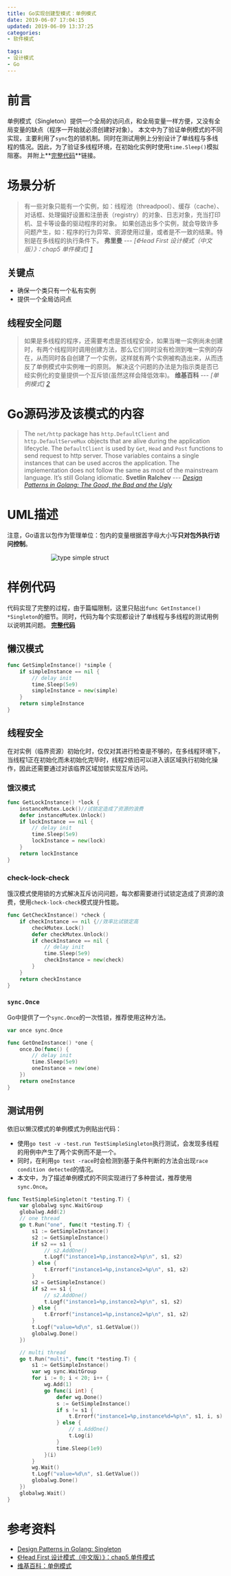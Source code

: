 ```yaml
---
title: Go实现创建型模式：单例模式
date: 2019-06-07 17:04:15
updated: 2019-06-09 13:37:25
categories:
- 软件模式

tags:
- 设计模式
- Go
---
```

# 前言
单例模式（Singleton）提供一个全局的访问点，和全局变量一样方便，又没有全局变量的缺点（程序一开始就必须创建好对象）。
本文中为了验证单例模式的不同实现，主要利用了`sync`包的锁机制。同时在测试用例上分别设计了单线程与多线程的情况。因此，为了验证多线程环境，在初始化实例时使用`time.Sleep()`模拟阻塞。
并附上**[完整代码](https://github.com/zhongqin0820/coding-playground/tree/master/go/pattern/creational/singleton)**链接。

<!-- more -->
# 场景分析
> 有一些对象只能有一个实例，如：线程池（threadpool）、缓存（cache）、对话框、处理偏好设置和注册表（registry）的对象、日志对象，充当打印机、显卡等设备的驱动程序的对象。
> 如果创造出多个实例，就会导致许多问题产生，如：程序的行为异常、资源使用过量，或者是不一致的结果。特别是在多线程的执行条件下。
> **弗里曼** --- *<cite>[《Head First 设计模式（中文版）》：chap5 单件模式] [1]</cite>*

## 关键点
- 确保一个类只有一个私有实例
- 提供一个全局访问点

## 线程安全问题
> 如果是多线程的程序，还需要考虑是否线程安全，如果当唯一实例尚未创建时，有两个线程同时调用创建方法，那么它们同时没有检测到唯一实例的存在，从而同时各自创建了一个实例，这样就有两个实例被构造出来，从而违反了单例模式中实例唯一的原则。 解决这个问题的办法是为指示类是否已经实例化的变量提供一个互斥锁(虽然这样会降低效率)。
> **维基百科** --- <cite>[单例模式] [2]</cite>

# Go源码涉及该模式的内容
> The `net/http` package has `http.DefaultClient` and `http.DefaultServeMux` objects that are alive during the application lifecycle. The `DefaultClient` is used by `Get`, `Head` and `Post` functions to send request to http server.
> Those variables contains a single instances that can be used accros the application. The implementation does not follow the same as most of the mainstream language. It’s still Golang idiomatic.
> **Svetlin Ralchev** --- <cite>[Design Patterns in Golang: The Good, the Bad and the Ugly](http://blog.ralch.com/tutorial/design-patterns/golang-design-patterns/)</cite>

# UML描述
注意，Go语言以包作为管理单位：包内的变量根据首字母大小写**只对包外执行访问控制**。

<div style="width: 300px; margin: auto">

![type simple struct](https://raw.githubusercontent.com/zhongqin0820/zhongqin0820.github.io/source-articles/source/images/develop/pattern/creational_singleton.jpg)
</div>

# 样例代码
代码实现了完整的过程，由于篇幅限制，这里只贴出`func GetInstance() *Singleton`的细节。同时，代码为每个实现都设计了单线程与多线程的测试用例以说明其问题。
**[完整代码](https://github.com/zhongqin0820/coding-playground/tree/master/go/pattern/creational/singleton)**

## 懒汉模式
```go
func GetSimpleInstance() *simple {
    if simpleInstance == nil {
        // delay init
        time.Sleep(5e9)
        simpleInstance = new(simple)
    }
    return simpleInstance
}
```

## 线程安全
在对实例（临界资源）初始化时，仅仅对其进行检查是不够的，在多线程环境下，当线程1正在初始化而未初始化完毕时，线程2依旧可以进入该区域执行初始化操作，因此还需要通过对该临界区域加锁实现互斥访问。

### 饿汉模式
```go
func GetLockInstance() *lock {
    instanceMutex.Lock()//试锁定造成了资源的浪费
    defer instanceMutex.Unlock()
    if lockInstance == nil {
        // delay init
        time.Sleep(5e9)
        lockInstance = new(lock)
    }
    return lockInstance
}
```

### check-lock-check
饿汉模式使用锁的方式解决互斥访问问题，每次都需要进行试锁定造成了资源的浪费，使用`check-lock-check`模式提升性能。
```go
func GetCheckInstance() *check {
    if checkInstance == nil {//效率比试锁定高
        checkMutex.Lock()
        defer checkMutex.Unlock()
        if checkInstance == nil {
            // delay init
            time.Sleep(5e9)
            checkInstance = new(check)
        }
    }
    return checkInstance
}
```

### `sync.Once`
Go中提供了一个`sync.Once`的一次性锁，推荐使用这种方法。
```go
var once sync.Once

func GetOneInstance() *one {
    once.Do(func() {
        // delay init
        time.Sleep(5e9)
        oneInstance = new(one)
    })
    return oneInstance
}
```

## 测试用例
依旧以懒汉模式的单例模式为例贴出代码：
- 使用`go test -v -test.run TestSimpleSingleton`执行测试，会发现多线程的用例中产生了两个实例而不是一个。
- 同时，在利用`go test -race`时会检测到基于条件判断的方法会出现`race condition detected`的情况。
- 本文中，为了描述单例模式的不同实现进行了多种尝试，推荐使用`sync.Once`。

```go
func TestSimpleSingleton(t *testing.T) {
    var globalwg sync.WaitGroup
    globalwg.Add(2)
    // one thread
    go t.Run("one", func(t *testing.T) {
        s1 := GetSimpleInstance()
        s2 := GetSimpleInstance()
        if s2 == s1 {
            // s2.AddOne()
            t.Logf("instance1=%p,instance2=%p\n", s1, s2)
        } else {
            t.Errorf("instance1=%p,instance2=%p\n", s1, s2)
        }
        s2 = GetSimpleInstance()
        if s2 == s1 {
            // s2.AddOne()
            t.Logf("instance1=%p,instance2=%p\n", s1, s2)
        } else {
            t.Errorf("instance1=%p,instance2=%p\n", s1, s2)
        }
        t.Logf("value=%d\n", s1.GetValue())
        globalwg.Done()
    })

    // multi thread
    go t.Run("multi", func(t *testing.T) {
        s1 := GetSimpleInstance()
        var wg sync.WaitGroup
        for i := 0; i < 20; i++ {
            wg.Add(1)
            go func(i int) {
                defer wg.Done()
                s := GetSimpleInstance()
                if s != s1 {
                    t.Errorf("instance1=%p,instance%d=%p\n", s1, i, s)
                } else {
                    // s.AddOne()
                    t.Log(i)
                }
                time.Sleep(1e9)
            }(i)
        }
        wg.Wait()
        t.Logf("value=%d\n", s1.GetValue())
        globalwg.Done()
    })
    globalwg.Wait()
}
```

# 参考资料
[1]: https://bookset.me/5123.html "《Head First 设计模式（中文版）》：chap5 单件模式"
[2]: https://zh.wikipedia.org/wiki/单例模式 "维基百科：单例模式"
- [Design Patterns in Golang: Singleton](http://blog.ralch.com/articles/design-patterns/golang-singleton/)
- [《Head First 设计模式（中文版）》：chap5 单件模式](https://bookset.me/5123.html)
- [维基百科：单例模式](https://zh.wikipedia.org/wiki/单例模式)
